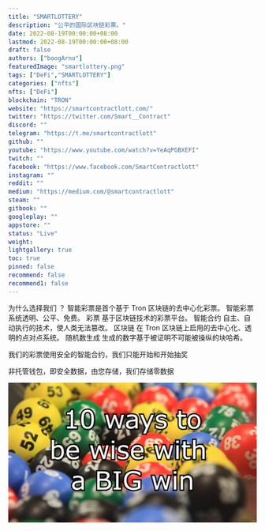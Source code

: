 ```yaml
---
title: "SMARTLOTTERY"
description: "公平的国际区块链彩票。"
date: 2022-08-19T00:00:00+08:00
lastmod: 2022-08-19T00:00:00+08:00
draft: false
authors: ["boogArno"]
featuredImage: "smartlottery.png"
tags: ["DeFi","SMARTLOTTERY"]
categories: ["nfts"]
nfts: ["DeFi"]
blockchain: "TRON"
website: "https://smartcontractlott.com/"
twitter: "https://twitter.com/Smart__Contract"
discord: ""
telegram: "https://t.me/smartcontractlott"
github: ""
youtube: "https://www.youtube.com/watch?v=YeAqPGBXEFI"
twitch: ""
facebook: "https://www.facebook.com/SmartContractlott"
instagram: ""
reddit: ""
medium: "https://medium.com/@smartcontractlott"
steam: ""
gitbook: ""
googleplay: ""
appstore: ""
status: "Live"
weight: 
lightgallery: true
toc: true
pinned: false
recommend: false
recommend1: false
---
```

为什么选择我们 ？
智能彩票是首个基于 Tron 区块链的去中心化彩票。 智能彩票系统透明、公平、免费。
彩票
基于区块链技术的彩票平台。
智能合约
自主、自动执行的技术，使人类无法篡改。
区块链
在 Tron 区块链上启用的去中心化、透明的点对点系统。
随机数生成
生成的数字基于被证明不可能被操纵的块哈希。

我们的彩票使用安全的智能合约，我们只能开始和开始抽奖

非托管钱包，即安全数据，由您存储，我们存储零数据

  ![maxresdefault](maxresdefault.jpg)